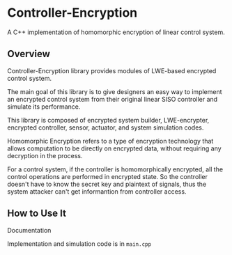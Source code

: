 # Controller-Encryption

A C++ implementation of homomorphic encryption of linear control system.

## Overview

Controller-Encryption library provides modules of LWE-based encrypted control system.

The main goal of this library is to give designers an easy way to implement an encrypted control system from their original linear SISO controller and simulate its performance.

This library is composed of encrypted system builder, LWE-encrypter, encrypted controller, sensor, actuator, and system simulation codes.

Homomorphic Encryption refers to a type of encryption technology that allows computation to be directly on encrypted data, without requiring any decryption in the process.

For a control system, if the controller is homomorphically encrypted, all the control operations are performed in encrypted state. So the controller doesn't have to know the secret key and plaintext of signals, thus the system attacker can't get informantion from controller access.

## How to Use It

Documentation

Implementation and simulation code is in `main.cpp`
